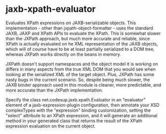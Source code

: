 # jaxb-xpath-evaluator
Evaluates XPath expressions on JAXB-serializable objects.
This implementation - other than jxpath-object-formatter - uses
the standard JAXB, JAXP and XPath APIs to evaluate the XPath.
This is somewhat slower than the JXPath approach, but much more accurate
and reliable, since XPath is actually evaluated on he XML representation
of the JAXB objects, which will of course have to be at least partially
serialized to a DOM tree, whereas JXPath works directly on the beans in memory.

JXPath doesn't support namespaces and the object model it is working on
differs in many aspects from the true XML DOM that you would see when
looking at the serialized XML of the target object. Plus, JXPath
has some nasty bugs in the current scenario.
So, despite being much slower, the JAXB binder approach used in this module
is cleaner, more predictable, and more accurate than the JXPath implementation.

Specify the class
    net.codesup.jaxb.xpath.Evaluator
in an "evaluator" element of a jaxb-expression-plugin configuration, then
annotate your XSD complexTypes with the "expression" binding customization,
setting the "select" attribute to an XPath expression, and it will generate
an additional method in your generated class that returns the result of
the XPath expression evaluation on the current object.


